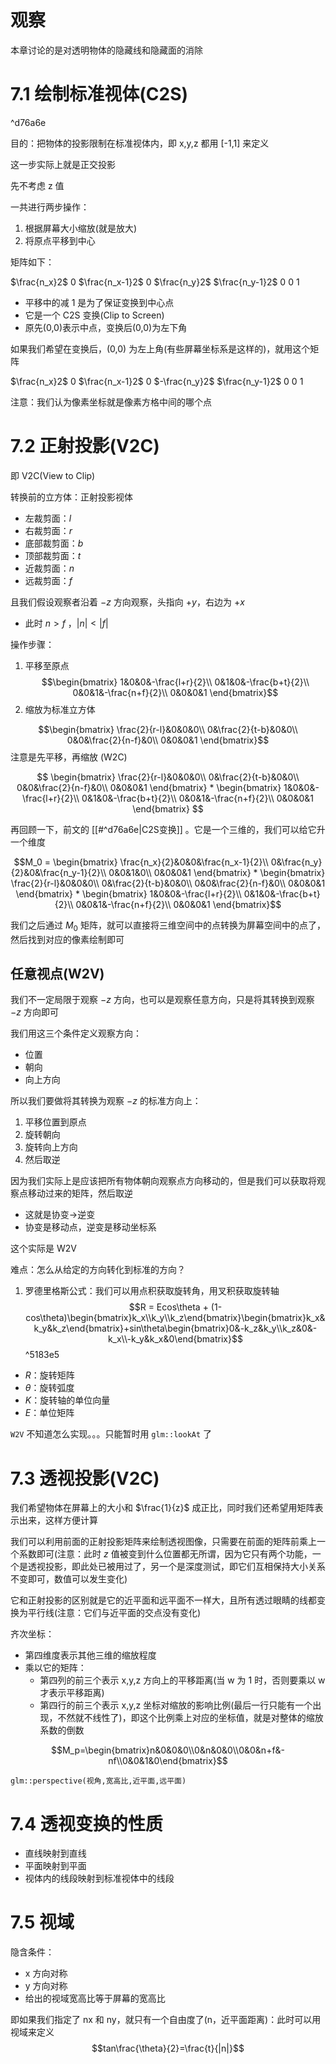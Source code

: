 # 观察

本章讨论的是对透明物体的隐藏线和隐藏面的消除

# 7.1 绘制标准视体(C2S)

^d76a6e

目的：把物体的投影限制在标准视体内，即 x,y,z 都用 \[-1,1] 来定义

这一步实际上就是正交投影

先不考虑 z 值

一共进行两步操作：
1. 根据屏幕大小缩放(就是放大)
2. 将原点平移到中心

矩阵如下：

$\frac{n_x}2$ $0$ $\frac{n_x-1}2$
$0$   $\frac{n_y}2$ $\frac{n_y-1}2$
$0$    $0$     $1$

- 平移中的减 1 是为了保证变换到中心点
- 它是一个 C2S 变换(Clip to Screen)
- 原先(0,0)表示中点，变换后(0,0)为左下角

如果我们希望在变换后，(0,0) 为左上角(有些屏幕坐标系是这样的)，就用这个矩阵

$\frac{n_x}2$ $0$ $\frac{n_x-1}2$
$0$   $-\frac{n_y}2$ $\frac{n_y-1}2$
$0$    $0$     $1$

注意：我们认为像素坐标就是像素方格中间的哪个点

# 7.2 正射投影(V2C)

即 V2C(View to Clip)

转换前的立方体：正射投影视体
- 左裁剪面：$l$
- 右裁剪面：$r$
- 底部裁剪面：$b$
- 顶部裁剪面：$t$
- 近裁剪面：$n$
- 远裁剪面：$f$

且我们假设观察者沿着 $-z$ 方向观察，头指向 $+y$，右边为 $+x$
- 此时 $n>f$ ，$|n|<|f|$

操作步骤：
1. 平移至原点
 $$\begin{bmatrix}
1&0&0&-\frac{l+r}{2}\\
0&1&0&-\frac{b+t}{2}\\
0&0&1&-\frac{n+f}{2}\\
0&0&0&1
\end{bmatrix}$$
2. 缩放为标准立方体

$$\begin{bmatrix}
\frac{2}{r-l}&0&0&0\\
0&\frac{2}{t-b}&0&0\\
0&0&\frac{2}{n-f}&0\\
0&0&0&1
\end{bmatrix}$$ 
注意是先平移，再缩放 (W2C)

$$
\begin{bmatrix}
\frac{2}{r-l}&0&0&0\\
0&\frac{2}{t-b}&0&0\\
0&0&\frac{2}{n-f}&0\\
0&0&0&1
\end{bmatrix}
*
\begin{bmatrix}
1&0&0&-\frac{l+r}{2}\\
0&1&0&-\frac{b+t}{2}\\
0&0&1&-\frac{n+f}{2}\\
0&0&0&1
\end{bmatrix} 
$$

再回顾一下，前文的 [[#^d76a6e|C2S变换]] 。它是一个三维的，我们可以给它升一个维度

$$M_0 = 
\begin{bmatrix}
\frac{n_x}{2}&0&0&\frac{n_x-1}{2}\\
0&\frac{n_y}{2}&0&\frac{n_y-1}{2}\\
0&0&1&0\\
0&0&0&1
\end{bmatrix}
* 
\begin{bmatrix}
\frac{2}{r-l}&0&0&0\\
0&\frac{2}{t-b}&0&0\\
0&0&\frac{2}{n-f}&0\\
0&0&0&1
\end{bmatrix} 
*
\begin{bmatrix}
1&0&0&-\frac{l+r}{2}\\
0&1&0&-\frac{b+t}{2}\\
0&0&1&-\frac{n+f}{2}\\
0&0&0&1
\end{bmatrix}$$

我们之后通过 $M_0$ 矩阵，就可以直接将三维空间中的点转换为屏幕空间中的点了，然后找到对应的像素绘制即可

## 任意视点(W2V)

我们不一定局限于观察 $-z$ 方向，也可以是观察任意方向，只是将其转换到观察 $-z$ 方向即可

我们用这三个条件定义观察方向：
- 位置
- 朝向
- 向上方向

所以我们要做将其转换为观察 $-z$ 的标准方向上：
1. 平移位置到原点
2. 旋转朝向
3. 旋转向上方向
4. 然后取逆

因为我们实际上是应该把所有物体朝向观察点方向移动的，但是我们可以获取将观察点移动过来的矩阵，然后取逆
- 这就是协变->逆变
- 协变是移动点，逆变是移动坐标系

这个实际是 W2V

难点：怎么从给定的方向转化到标准的方向？

1. 罗德里格斯公式：我们可以用点积获取旋转角，用叉积获取旋转轴
$$R = Ecos\theta + (1-cos\theta)\begin{bmatrix}k_x\\k_y\\k_z\end{bmatrix}\begin{bmatrix}k_x&k_y&k_z\end{bmatrix}+sin\theta\begin{bmatrix}0&-k_z&k_y\\k_z&0&-k_x\\-k_y&k_x&0\end{bmatrix}$$ ^5183e5
- $R$：旋转矩阵
- $\theta$：旋转弧度
- $K$：旋转轴的单位向量
- $E$：单位矩阵

`W2V` 不知道怎么实现。。。只能暂时用 `glm::lookAt` 了

# 7.3 透视投影(V2C)

我们希望物体在屏幕上的大小和 $\frac{1}{z}$ 成正比，同时我们还希望用矩阵表示出来，这样方便计算

我们可以利用前面的正射投影矩阵来绘制透视图像，只需要在前面的矩阵前乘上一个系数即可(注意：此时 $z$ 值被变到什么位置都无所谓，因为它只有两个功能，一个是透视投影，即此处已被用过了，另一个是深度测试，即它们互相保持大小关系不变即可，数值可以发生变化)

它和正射投影的区别就是它的近平面和远平面不一样大，且所有透过眼睛的线都变换为平行线(注意：它们与近平面的交点没有变化)

齐次坐标：
- 第四维度表示其他三维的缩放程度
- 乘以它的矩阵：
	- 第四列的前三个表示 x,y,z 方向上的平移距离(当 w 为 1 时，否则要乘以 w 才表示平移距离)
	- 第四行的前三个表示 x,y,z 坐标对缩放的影响比例(最后一行只能有一个出现，不然就不线性了)，即这个比例乘上对应的坐标值，就是对整体的缩放系数的倒数

$$M_p=\begin{bmatrix}n&0&0&0\\0&n&0&0\\0&0&n+f&-nf\\0&0&1&0\end{bmatrix}$$

`glm::perspective(视角,宽高比,近平面,远平面)`

# 7.4 透视变换的性质

- 直线映射到直线
- 平面映射到平面
- 视体内的线段映射到标准视体中的线段

# 7.5 视域

隐含条件：
- x 方向对称
- y 方向对称
- 给出的视域宽高比等于屏幕的宽高比

即如果我们指定了 nx 和 ny，就只有一个自由度了(n，近平面距离)：此时可以用视域来定义
$$tan\frac{\theta}{2}=\frac{t}{|n|}$$